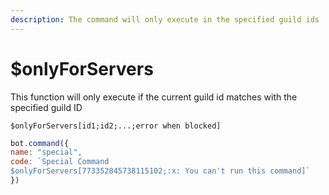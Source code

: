 ```yaml
---
description: The command will only execute in the specified guild ids
---
```


# $onlyForServers

This function will only execute if the current guild id matches with the specified guild ID

```
$onlyForServers[id1;id2;...;error when blocked]
```

```javascript
bot.command({
name: "special",
code: `Special Command
$onlyForServers[773352845738115102;:x: You can't run this command]`
})
```
